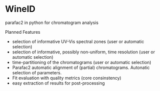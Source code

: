 # WineID
parafac2 in python for chromatogram analysis


Planned Features
- selection of informative UV-Vis spectral zones (user or automatic selection)
- selection of informative, possibly non-uniform, time resolution (user or automatic selection)
- time-partitioning of the chromatograms (user or automatic selection)
- Parafac2 automatic alignment of (partial) chromatograms. Autonatic selection of parameters.
- Fit evaluation with quality metrics (core consinstency)
- easy extraction of results for post-processing